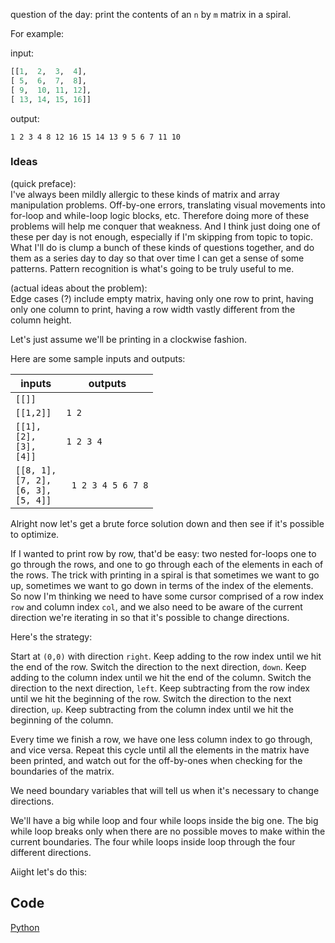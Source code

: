 question of the day: print the contents of an `n` by `m` matrix
in a spiral.

For example:

input:

```python
[[1,  2,  3,  4],
[ 5,  6,  7,  8],
[ 9,  10, 11, 12],
[ 13, 14, 15, 16]]
```

output:

`1 2 3 4 8 12 16 15 14 13 9 5 6 7 11 10`

### Ideas

(quick preface):  
I've always been mildly allergic to these kinds of matrix and array
manipulation problems. Off-by-one errors, translating visual movements
into for-loop and while-loop logic blocks, etc. Therefore doing more
of these problems will help me conquer that weakness. And I think
just doing one of these per day is not enough, especially if I'm
skipping from topic to topic. What I'll do is clump a bunch of these
kinds of questions together, and do them as a series day to day
so that over time I can get a sense of some patterns. Pattern recognition
is what's going to be truly useful to me.

(actual ideas about the problem):  
Edge cases (?) include empty matrix, having only one row to print,
having only one column to print, having a row width vastly different
from the column height. 

Let's just assume we'll be printing in a clockwise fashion.

Here are some sample inputs and outputs:

| inputs | outputs |
|--------|---------|
|`[[]]`  |         |
|`[[1,2]]` | ` 1 2 ` |
|`[[1],`<br>`[2],`<br>`[3],`<br>`[4]]` | ` 1 2 3 4 ` |
|`[[8, 1],`<br>`[7, 2],`<br>`[6, 3],`<br>`[5, 4]]` | ` 1 2 3 4 5 6 7 8` |

Alright now let's get a brute force solution down and then see if
it's possible to optimize.

If I wanted to print row by row, that'd be easy: two nested for-loops
one to go through the rows, and one to go through each of the elements
in each of the rows. The trick with printing in a spiral is that
sometimes we want to go up, sometimes we want to go down in terms of
the index of the elements. So now I'm thinking we need to have some
cursor comprised of a row index `row` and column index `col`, and we
also need to be aware of the current direction we're iterating in so
that it's possible to change directions.

Here's the strategy:

Start at `(0,0)` with direction `right`. Keep adding to the row index
until we hit the end of the row. Switch the direction to the next
direction, `down`. Keep adding to the column index until we hit the end
of the column. Switch the direction to the next direction, `left`.
Keep subtracting from the row index until we hit the beginning of the
row. Switch the direction to the next direction, `up`. Keep subtracting
from the column index until we hit the beginning of the column.

Every time we finish a row, we have one less column index to go through,
and vice versa. Repeat this cycle until all the elements in the matrix have been
printed, and watch out for the off-by-ones when checking for the
boundaries of the matrix.

We need boundary variables that will tell us when it's necessary
to change directions.

We'll have a big while loop and four while loops inside the big one.
The big while loop breaks only when there are no possible moves to make
within the current boundaries. The four while loops inside loop through
the four different directions.

Aiight let's do this:

## Code

[Python](./spiralMatrix.py)
